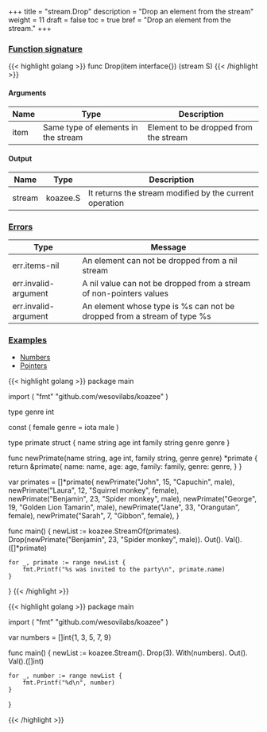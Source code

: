 +++
title = "stream.Drop"
description = "Drop an element from the stream"
weight = 11
draft = false
toc = true
bref = "Drop an element from the stream."
+++

<h3 class="section-head" id="h-signature"><a href="#h-signature">Function signature</a></h3>

{{< highlight golang >}}
    func Drop(item interface{}) (stream S)
{{< /highlight >}}

<h4>Arguments</h4>
<table>
    <thead>
        <tr>
        <th>Name</th>
        <th>Type</th>
        <th>Description</th>
        </tr>
    </thead>
    <tbody>
      <tr>
        <td>item</td>
        <td>Same type of elements in the stream</td>
        <td>Element to be dropped from the stream</td>
      </tr>
    </tbody>
</table>

<h4>Output</h4>
<table>
    <thead>
        <tr>
        <th>Name</th>
        <th>Type</th>
        <th>Description</th>
        </tr>
    </thead>
    <tbody>
      <tr>
        <td>stream</td>
        <td>koazee.S</td>
        <td>It returns the stream modified by the current operation</td>
      </tr>
    </tbody>
</table>

<h3 class="section-head" id="h-errors"><a href="#h-errors">Errors</a></h3>
<table>
    <thead>
        <tr>
        <th>Type</th>
        <th>Message</th>
        </tr>
    </thead>
    <tbody>
      <tr>
        <td>err.items-nil</td>
        <td>An element can not be dropped from a nil stream</td>
      </tr>
      <tr>
        <td>err.invalid-argument</td>
        <td>A nil value can not be dropped from a stream of non-pointers values</td>
      </tr>
      <tr>
        <td>err.invalid-argument</td>
        <td>An element whose type is %s can not be dropped from a stream of type %s</td>
      </tr>
    </tbody>
</table>
<h3 class="section-head" id="h-examples"><a href="#h-examples">Examples</a></h3>
<nav class="tabs" data-component="tabs">
    <ul>
      <li>
        <a href="#numbers">Numbers</a>
      </li>
      <li class="active">
        <a href="#struct_pointers">Pointers</a>
      </li>
    </ul>
</nav>
<div id="struct_pointers">
{{< highlight golang >}}
package main

import (
	"fmt"
	"github.com/wesovilabs/koazee"
)

type genre int

const (
	female genre = iota
	male
)

type primate struct {
	name   string
	age    int
	family string
	genre  genre
}

func newPrimate(name string, age int, family string, genre genre) *primate {
	return &primate{
		name:   name,
		age:    age,
		family: family,
		genre:  genre,
	}
}

var primates = []*primate{
	newPrimate("John", 15, "Capuchin", male),
	newPrimate("Laura", 12, "Squirrel monkey", female),
	newPrimate("Benjamin", 23, "Spider monkey", male),
	newPrimate("George", 19, "Golden Lion Tamarin", male),
	newPrimate("Jane", 33, "Orangutan", female),
	newPrimate("Sarah", 7, "Gibbon", female),
}

func main() {
	newList := koazee.StreamOf(primates).
		Drop(newPrimate("Benjamin", 23, "Spider monkey", male)).
		Out().
		Val().([]*primate)

	for _, primate := range newList {
		fmt.Printf("%s was invited to the party\n", primate.name)
	}
}
{{< /highlight >}}
</div>
<div id="numbers">
{{< highlight golang >}}
package main

import (
	"fmt"
	"github.com/wesovilabs/koazee"
)

var numbers = []int{1, 3, 5, 7, 9}

func main() {
	newList := koazee.Stream().
		Drop(3).
		With(numbers).
		Out().
		Val().([]int)

	for _, number := range newList {
		fmt.Printf("%d\n", number)
	}
}

{{< /highlight >}}